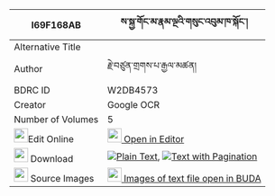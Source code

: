 |I69F168AB|ས་སྐྱ་གོང་མ་རྣམ་ལྔའི་གསུང་འབུམ་ཁ་སྐོང་། 
| --- | --- 
|Alternative Title |
|Author| རྗེ་བཙུན་གྲགས་པ་རྒྱལ་མཚན།
|BDRC ID | W2DB4573
|Creator | Google OCR
|Number of Volumes| 5
|<img width="25" src="https://img.icons8.com/color/25/000000/edit-property.png">Edit Online| [<img width="25" src="https://avatars.githubusercontent.com/u/45091458?s=200&v=4"> Open in Editor](http://editor.openpecha.org/I69F168AB)
|<img width="25" src="https://img.icons8.com/fluent/48/000000/download-2.png"/>  Download | [![](https://img.icons8.com/color/20/000000/txt.png)Plain Text](https://github.com/Openpecha/I69F168AB/releases/download/v1/sakya_gongma_nam_nga_i_sungbum_plain_I69F168AB.zip), [![](https://img.icons8.com/color/20/000000/txt.png)Text with Pagination](https://github.com/Openpecha/I69F168AB/releases/download/v1/sakya_gongma_nam_nga_i_sungbum_pages_I69F168AB.zip)
|<img width="25" src="https://img.icons8.com/plasticine/100/000000/pictures-folder.png"/>  Source Images | [<img width="25" src="https://library.bdrc.io/icons/BUDA-small.svg"> Images of text file open in BUDA](https://library.bdrc.io/show/bdr:W2DB4573)